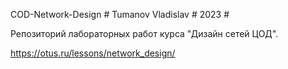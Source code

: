 COD-Network-Design # Tumanov Vladislav # 2023 # 

Репозиторий лабораторных работ курса "Дизайн сетей ЦОД". 

https://otus.ru/lessons/network_design/
